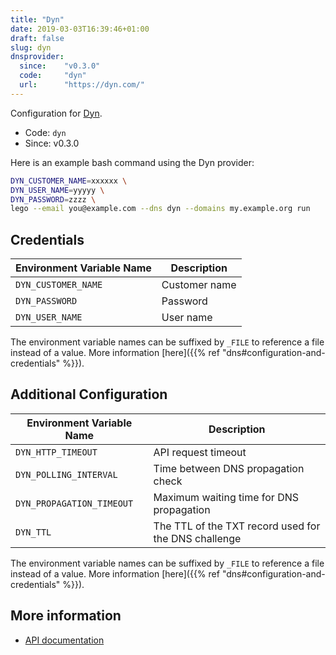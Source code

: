 ```yaml
---
title: "Dyn"
date: 2019-03-03T16:39:46+01:00
draft: false
slug: dyn
dnsprovider:
  since:    "v0.3.0"
  code:     "dyn"
  url:      "https://dyn.com/"
---
```


<!-- THIS DOCUMENTATION IS AUTO-GENERATED. PLEASE DO NOT EDIT. -->
<!-- providers/dns/dyn/dyn.toml -->
<!-- THIS DOCUMENTATION IS AUTO-GENERATED. PLEASE DO NOT EDIT. -->


Configuration for [Dyn](https://dyn.com/).


<!--more-->

- Code: `dyn`
- Since: v0.3.0


Here is an example bash command using the Dyn provider:

```bash
DYN_CUSTOMER_NAME=xxxxxx \
DYN_USER_NAME=yyyyy \
DYN_PASSWORD=zzzz \
lego --email you@example.com --dns dyn --domains my.example.org run
```




## Credentials

| Environment Variable Name | Description |
|-----------------------|-------------|
| `DYN_CUSTOMER_NAME` | Customer name |
| `DYN_PASSWORD` | Password |
| `DYN_USER_NAME` | User name |

The environment variable names can be suffixed by `_FILE` to reference a file instead of a value.
More information [here]({{% ref "dns#configuration-and-credentials" %}}).


## Additional Configuration

| Environment Variable Name | Description |
|--------------------------------|-------------|
| `DYN_HTTP_TIMEOUT` | API request timeout |
| `DYN_POLLING_INTERVAL` | Time between DNS propagation check |
| `DYN_PROPAGATION_TIMEOUT` | Maximum waiting time for DNS propagation |
| `DYN_TTL` | The TTL of the TXT record used for the DNS challenge |

The environment variable names can be suffixed by `_FILE` to reference a file instead of a value.
More information [here]({{% ref "dns#configuration-and-credentials" %}}).




## More information

- [API documentation](https://help.dyn.com/rest/)

<!-- THIS DOCUMENTATION IS AUTO-GENERATED. PLEASE DO NOT EDIT. -->
<!-- providers/dns/dyn/dyn.toml -->
<!-- THIS DOCUMENTATION IS AUTO-GENERATED. PLEASE DO NOT EDIT. -->
